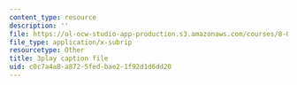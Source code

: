 ```yaml
---
content_type: resource
description: ''
file: https://ol-ocw-studio-app-production.s3.amazonaws.com/courses/8-03sc-physics-iii-vibrations-and-waves-fall-2016/c0c7a4a8a8725fedbae21f92d1d6dd20_I0YACDaY-ww.vtt
file_type: application/x-subrip
resourcetype: Other
title: 3play caption file
uid: c0c7a4a8-a872-5fed-bae2-1f92d1d6dd20
---
```

